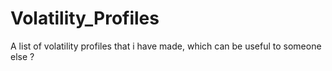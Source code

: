 # Volatility_Profiles
A list of volatility profiles that i have made, which can be useful to someone else ?
